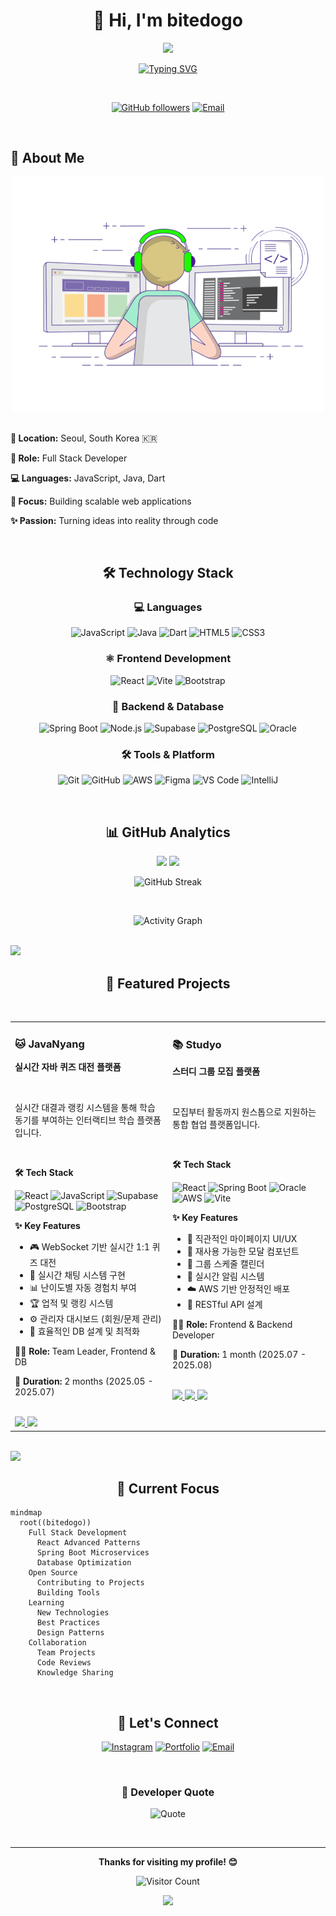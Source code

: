 <div align="center">

# 👋 Hi, I'm bitedogo

<img src="https://capsule-render.vercel.app/api?type=waving&color=gradient&customColorList=6,11,20&height=200&section=header&text=Full%20Stack%20Developer&fontSize=50&fontAlignY=35&animation=twinkling&fontColor=ffffff" />

[![Typing SVG](https://readme-typing-svg.demolab.com?font=Fira+Code&weight=600&size=28&duration=3000&pause=1000&color=00D9FF&center=true&vCenter=true&width=600&lines=Building+Amazing+Web+Apps;Solving+Problems+Creatively;Always+Learning+%26+Growing)](https://git.io/typing-svg)

<br/>

[![GitHub followers](https://img.shields.io/github/followers/bitedogo?style=for-the-badge&logo=github&labelColor=1a1b27&color=70a5fd)](https://github.com/bitedogo)
[![Email](https://img.shields.io/badge/Email-Contact_Me-EA4335?style=for-the-badge&logo=gmail&logoColor=white)](mailto:your.email@example.com)

</div>

<br/>

## 🚀 About Me

<div align="center">

<img alt="Coding" width="500" src="https://raw.githubusercontent.com/devSouvik/devSouvik/master/gif3.gif">

</div>

<br/>

**📍 Location:** Seoul, South Korea 🇰🇷

**💼 Role:** Full Stack Developer

**💻 Languages:** JavaScript, Java, Dart

**🎯 Focus:** Building scalable web applications

**✨ Passion:** Turning ideas into reality through code

<br/>

<div align="center">

## 🛠️ Technology Stack

### 💻 Languages

![JavaScript](https://img.shields.io/badge/JavaScript-323330?style=for-the-badge&logo=javascript&logoColor=F7DF1E)
![Java](https://img.shields.io/badge/Java-ED8B00?style=for-the-badge&logo=openjdk&logoColor=white)
![Dart](https://img.shields.io/badge/Dart-0175C2?style=for-the-badge&logo=dart&logoColor=white)
![HTML5](https://img.shields.io/badge/HTML5-E34F26?style=for-the-badge&logo=html5&logoColor=white)
![CSS3](https://img.shields.io/badge/CSS3-1572B6?style=for-the-badge&logo=css3&logoColor=white)

### ⚛️ Frontend Development

![React](https://img.shields.io/badge/React-20232A?style=for-the-badge&logo=react&logoColor=61DAFB)
![Vite](https://img.shields.io/badge/Vite-646CFF?style=for-the-badge&logo=vite&logoColor=white)
![Bootstrap](https://img.shields.io/badge/Bootstrap-7952B3?style=for-the-badge&logo=bootstrap&logoColor=white)

### 🔧 Backend & Database

![Spring Boot](https://img.shields.io/badge/Spring_Boot-6DB33F?style=for-the-badge&logo=springboot&logoColor=white)
![Node.js](https://img.shields.io/badge/Node.js-339933?style=for-the-badge&logo=nodedotjs&logoColor=white)
![Supabase](https://img.shields.io/badge/Supabase-3ECF8E?style=for-the-badge&logo=supabase&logoColor=white)
![PostgreSQL](https://img.shields.io/badge/PostgreSQL-316192?style=for-the-badge&logo=postgresql&logoColor=white)
![Oracle](https://img.shields.io/badge/Oracle-F80000?style=for-the-badge&logo=oracle&logoColor=white)

### 🛠️ Tools & Platform

![Git](https://img.shields.io/badge/Git-F05032?style=for-the-badge&logo=git&logoColor=white)
![GitHub](https://img.shields.io/badge/GitHub-181717?style=for-the-badge&logo=github&logoColor=white)
![AWS](https://img.shields.io/badge/AWS-232F3E?style=for-the-badge&logo=amazonaws&logoColor=white)
![Figma](https://img.shields.io/badge/Figma-F24E1E?style=for-the-badge&logo=figma&logoColor=white)
![VS Code](https://img.shields.io/badge/VS_Code-007ACC?style=for-the-badge&logo=visualstudiocode&logoColor=white)
![IntelliJ](https://img.shields.io/badge/IntelliJ-000000?style=for-the-badge&logo=intellijidea&logoColor=white)

</div>

<br/>

<div align="center">

## 📊 GitHub Analytics

<img height="180em" src="https://github-readme-stats.vercel.app/api?username=bitedogo&show_icons=true&theme=tokyonight&include_all_commits=true&count_private=true&hide_border=true&bg_color=0d1117"/>
<img height="180em" src="https://github-readme-stats.vercel.app/api/top-langs/?username=bitedogo&layout=compact&theme=tokyonight&hide_border=true&bg_color=0d1117"/>

<br/>

![GitHub Streak](https://streak-stats.demolab.com?user=bitedogo&theme=tokyonight&hide_border=true&background=0d1117&stroke=00D9FF&ring=00D9FF&fire=FF6B6B&currStreakLabel=00D9FF)

<br/>

![Activity Graph](https://github-readme-activity-graph.vercel.app/graph?username=bitedogo&bg_color=0d1117&color=00d9ff&line=00d9ff&point=ff6b6b&area=true&hide_border=true)

</div>

<br/>

<img src="https://user-images.githubusercontent.com/73097560/115834477-dbab4500-a447-11eb-908a-139a6edaec5c.gif">

<br/>

<div align="center">

## 🎯 Featured Projects

</div>

<br/>

<table>
<tr>
<td width="50%" valign="top">

### 🐱 JavaNyang

**실시간 자바 퀴즈 대전 플랫폼**

<br/>

실시간 대결과 랭킹 시스템을 통해 학습 동기를 부여하는 인터랙티브 학습 플랫폼입니다.

<br/>

**🛠 Tech Stack**

![React](https://img.shields.io/badge/-React-61DAFB?style=flat-square&logo=react&logoColor=black)
![JavaScript](https://img.shields.io/badge/-JavaScript-F7DF1E?style=flat-square&logo=javascript&logoColor=black)
![Supabase](https://img.shields.io/badge/-Supabase-3ECF8E?style=flat-square&logo=supabase&logoColor=white)
![PostgreSQL](https://img.shields.io/badge/-PostgreSQL-316192?style=flat-square&logo=postgresql&logoColor=white)
![Bootstrap](https://img.shields.io/badge/-Bootstrap-7952B3?style=flat-square&logo=bootstrap&logoColor=white)

**✨ Key Features**

- 🎮 WebSocket 기반 실시간 1:1 퀴즈 대전
- 💬 실시간 채팅 시스템 구현
- 📊 난이도별 자동 경험치 부여
- 🏆 업적 및 랭킹 시스템
- ⚙️ 관리자 대시보드 (회원/문제 관리)
- 💾 효율적인 DB 설계 및 최적화

**👨‍💻 Role:** Team Leader, Frontend & DB

**📅 Duration:** 2 months (2025.05 - 2025.07)

<br/>

<a href="https://github.com/hyunsupLee/JavaNyang.git">
<img src="https://img.shields.io/badge/View_Repository-181717?style=for-the-badge&logo=github&logoColor=white"/>
</a>
<a href="https://docs.google.com/presentation/d/1TA1lQMKMNWsvSufgtsyLxarcmcRirishBRSCtQrsB6A/edit?usp=sharing">
<img src="https://img.shields.io/badge/Presentation-EA4335?style=for-the-badge&logo=google&logoColor=white"/>
</a>

</td>
<td width="50%" valign="top">

### 📚 Studyo

**스터디 그룹 모집 플랫폼**

<br/>

모집부터 활동까지 원스톱으로 지원하는 통합 협업 플랫폼입니다.

<br/>

**🛠 Tech Stack**

![React](https://img.shields.io/badge/-React-61DAFB?style=flat-square&logo=react&logoColor=black)
![Spring Boot](https://img.shields.io/badge/-Spring_Boot-6DB33F?style=flat-square&logo=springboot&logoColor=white)
![Oracle](https://img.shields.io/badge/-Oracle-F80000?style=flat-square&logo=oracle&logoColor=white)
![AWS](https://img.shields.io/badge/-AWS-232F3E?style=flat-square&logo=amazonaws&logoColor=white)
![Vite](https://img.shields.io/badge/-Vite-646CFF?style=flat-square&logo=vite&logoColor=white)

**✨ Key Features**

- 👤 직관적인 마이페이지 UI/UX
- 🎨 재사용 가능한 모달 컴포넌트
- 📅 그룹 스케줄 캘린더
- 🔔 실시간 알림 시스템
- ☁️ AWS 기반 안정적인 배포
- 🔗 RESTful API 설계

**👨‍💻 Role:** Frontend & Backend Developer

**📅 Duration:** 1 month (2025.07 - 2025.08)

<br/>

<a href="https://github.com/hyunsupLee/react-study-o.git">
<img src="https://img.shields.io/badge/Frontend_Repo-181717?style=for-the-badge&logo=github&logoColor=white"/>
</a>
<a href="https://github.com/hyunsupLee/tjspring.git">
<img src="https://img.shields.io/badge/Backend_Repo-181717?style=for-the-badge&logo=github&logoColor=white"/>
</a>
<a href="https://www.figma.com/deck/wcNAN0dl7TiPoTO4TzYsaJ/StudyO-PPT?node-id=1-140&t=luXpFAMdXpBx1cVP-1">
<img src="https://img.shields.io/badge/Presentation-F24E1E?style=for-the-badge&logo=figma&logoColor=white"/>
</a>

</td>
</tr>
</table>

<br/>

<img src="https://user-images.githubusercontent.com/73097560/115834477-dbab4500-a447-11eb-908a-139a6edaec5c.gif">

<br/>

<div align="center">

## 💼 Current Focus

</div>

```mermaid
mindmap
  root((bitedogo))
    Full Stack Development
      React Advanced Patterns
      Spring Boot Microservices
      Database Optimization
    Open Source
      Contributing to Projects
      Building Tools
    Learning
      New Technologies
      Best Practices
      Design Patterns
    Collaboration
      Team Projects
      Code Reviews
      Knowledge Sharing
```

<br/>

<div align="center">

## 🤝 Let's Connect

[![Instagram](https://img.shields.io/badge/Instagram-E4405F?style=for-the-badge&logo=instagram&logoColor=white)](https://www.instagram.com/rexisfine?igsh=MWxlcml4aTRjeG96dw%3D%3D&utm_source=qr)
[![Portfolio](https://img.shields.io/badge/Portfolio-000000?style=for-the-badge&logo=safari&logoColor=white)](#)
[![Email](https://img.shields.io/badge/Email-EA4335?style=for-the-badge&logo=gmail&logoColor=white)](mailto:your.email@example.com)

</div>

<br/>

<div align="center">

### 💭 Developer Quote

![Quote](https://quotes-github-readme.vercel.app/api?type=horizontal&theme=tokyonight)

<br/>

---

**Thanks for visiting my profile! 😊**

![Visitor Count](https://komarev.com/ghpvc/?username=bitedogo&color=00d9ff&style=for-the-badge)

<img src="https://capsule-render.vercel.app/api?type=waving&color=gradient&customColorList=6,11,20&height=100&section=footer" />

</div>

